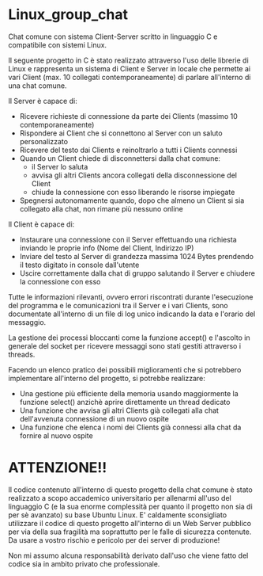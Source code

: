# Linux_group_chat
Chat comune con sistema Client-Server scritto in linguaggio C e compatibile con sistemi Linux.

Il seguente progetto in C è stato realizzato attraverso l'uso delle librerie di Linux e rappresenta un sistema di Client e Server in locale che permette ai vari Client (max. 10 collegati contemporaneamente) di parlare all'interno di una chat comune.

Il Server è capace di:
- Ricevere richieste di connessione da parte dei Clients (massimo 10 contemporaneamente)
- Rispondere ai Client che si connettono al Server con un saluto personalizzato
- Ricevere del testo dai Clients e reinoltrarlo a tutti i Clients connessi
- Quando un Client chiede di disconnettersi dalla chat comune:
    - il Server lo saluta
    - avvisa gli altri Clients ancora collegati della disconnessione del Client
    - chiude la connessione con esso liberando le risorse impiegate
- Spegnersi autonomamente quando, dopo che almeno un Client si sia collegato alla chat, non rimane più nessuno online

Il Client è capace di:
- Instaurare una connessione con il Server effettuando una richiesta inviando le proprie info (Nome del Client, Indirizzo IP)
- Inviare del testo al Server di grandezza massima 1024 Bytes prendendo il testo digitato in console dall'utente
- Uscire correttamente dalla chat di gruppo salutando il Server e chiudere la connessione con esso

Tutte le informazioni rilevanti, ovvero errori riscontrati durante l'esecuzione del programma e le comunicazioni tra il Server e i vari Clients, sono documentate all'interno di un file di log unico indicando la data e l'orario del messaggio.

La gestione dei processi bloccanti come la funzione accept() e l'ascolto in generale del socket per ricevere messaggi sono stati gestiti attraverso i threads.

Facendo un elenco pratico dei possibili miglioramenti che si potrebbero implementare all'interno del progetto, si potrebbe realizzare:
- Una gestione più efficiente della memoria usando maggiormente la funzione select() anzichè aprire direttamente un thread dedicato
- Una funzione che avvisa gli altri Clients già collegati alla chat dell'avvenuta connessione di un nuovo ospite
- Una funzione che elenca i nomi dei Clients già connessi alla chat da fornire al nuovo ospite

# ATTENZIONE!!
Il codice contenuto all'interno di questo progetto della chat comune è stato realizzato a scopo accademico universitario per allenarmi all'uso del linguaggio C (e la sua enorme complessità per quanto il progetto non sia di per sè avanzato) su base Ubuntu Linux.
E' caldamente sconsigliato utilizzare il codice di questo progetto all'interno di un Web Server pubblico per via della sua fragilità ma soprattutto per le falle di sicurezza contenute. Da usare a vostro rischio e pericolo per dei server di produzione!

Non mi assumo alcuna responsabilità derivato dall'uso che viene fatto del codice sia in ambito privato che professionale.
